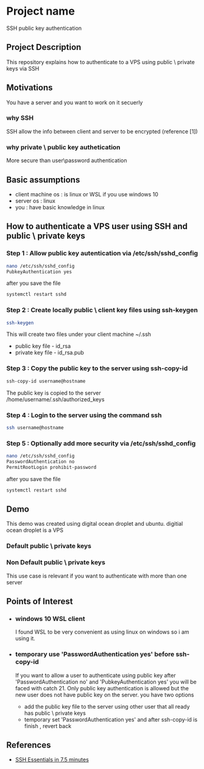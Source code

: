 <h1>Project name</h1>
SSH public key authentication

<h2>Project Description</h2>
This repository explains how to authenticate to a VPS using public \ private keys via SSH

<h2>Motivations</h2>
You have a server and you want to work on it secuerly

<h3>why SSH</h3>
SSH allow the info between client and server to be encrypted (reference [1])

<h3>why private \ public key authetication</h3>
More secure than user\password authentication

<h2>Basic assumptions</h2>
<ul>
<li>client machine os : is linux or WSL if you use windows 10</li>
<li>server os : linux</li>
<li>you : have basic knowledge in linux</li>
</ul>

<h2>How to authenticate a VPS user using SSH and public \ private keys</h2>

<h3>Step 1 : Allow public key autentication via /etc/ssh/sshd_config</h3>

```bash
nano /etc/ssh/sshd_config
PubkeyAuthentication yes 
```

after you save the file 

```bash
systemctl restart sshd
```



<h3>Step 2 : Create locally public \ client key files using ssh-keygen</h3>

```bash
ssh-keygen
```

This will create two files under your client machine  ~/.ssh 
<ul>
<li>public key file - id_rsa</li>
<li>private key file - id_rsa.pub</li>
</ul>

<h3>Step 3 : Copy the public key to the server using ssh-copy-id</h3>

```bash
ssh-copy-id username@hostname
```

The public key is copied to the server  /home/username/.ssh/authorized_keys

<h3>Step 4 : Login to the server using the command ssh</h3>

```bash
ssh username@hostname
```


<h3>Step 5 : Optionally add more security via /etc/ssh/sshd_config</h3>

```bash
nano /etc/ssh/sshd_config
PasswordAuthentication no 
PermitRootLogin prohibit-password
```

after you save the file 

```bash
systemctl restart sshd
```


<h2>Demo</h2>
This demo was created using digital ocean droplet and ubuntu. digitial ocean droplet is a VPS

<h3>Default public \ private keys</h3>

<h3>Non Default public \ private keys</h3>
This use case is relevant if you want to authenticate with more than one server


<h2>Points of Interest</h2>
<ul>
    <li><h3>windows 10 WSL client</h3></li>
    I found WSL to be very convenient as using linux on windows so i am using it.
    <li><h3>temporary use 'PasswordAuthentication yes' before ssh-copy-id</h3></li>
    If you want to allow a user to authenticate using public key after  'PasswordAuthentication no' and 'PubkeyAuthentication yes' you will be faced with catch 21. Only public key authentication is allowed but the new user does not have public key on the server. you have two options
    <ul>
    <li>add the public key file to the server using other user that all ready has public \ private keys</li>
    <li>temporary set 'PasswordAuthentication yes' and after ssh-copy-id is finish , revert back</li>
    </ul>
</ul>

<h2>References</h2>
<ul>
    <li><a href='https://www.youtube.com/watch?v=R48-UaZ4q1k'> SSH Essentials in 7.5 minutes </a></li>
</ul>

